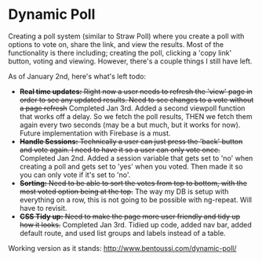 Dynamic Poll
==============

Creating a poll system (similar to Straw Poll) where you create a poll with options to vote on, share the link, and view the results. Most of the functionality is there including; creating the poll, clicking a 'copy link' button, voting and viewing. However, there's a couple things I still have left.

As of January 2nd, here's what's left todo:

- ~~**Real time updates:** Right now a user needs to refresh the 'view' page in order to see any updated results. Need to see changes to a vote without a page refresh~~ Completed Jan 3rd. Added a second viewpoll function that works off a delay. So we fetch the poll results, THEN we fetch them again every two seconds (may be a but much, but it works for now). Future implementation with Firebase is a must.
- ~~**Handle Sessions:** Technically a user can just press the 'back' button and vote again. I need to have it so a user can only vote once.~~ Completed Jan 2nd. Added a session variable that gets set to 'no' when creating a poll and gets set to 'yes' when you voted. Then made it so you can only vote if it's set to 'no'.
- ~~**Sorting:** Need to be able to sort the votes from top to bottom, with the most voted option being at the top.~~ The way my DB is setup with everything on a row, this is not going to be possible with ng-repeat. Will have to revisit.
- ~~**CSS Tidy up:** Need to make the page more user friendly and tidy up how it looks.~~ Completed Jan 3rd. Tidied up code, added nav bar, added default route, and used list groups and labels instead of a table.

Working version as it stands: http://www.bentoussi.com/dynamic-poll/